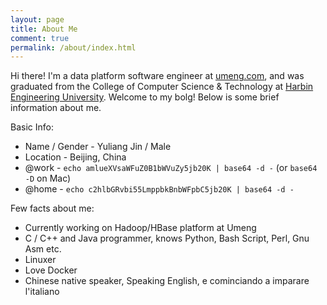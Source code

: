```yaml
---
layout: page
title: About Me
comment: true
permalink: /about/index.html
---
```


Hi there! I'm a data platform software engineer at [umeng.com][umeng], and was graduated from the College of Computer Science & Technology at [Harbin Engineering University][heu]. Welcome to my bolg! Below is some brief information about me.

Basic Info:

* Name / Gender - Yuliang Jin / Male
* Location - Beijing, China
* @work - `echo amlueXVsaWFuZ0B1bWVuZy5jb20K | base64 -d -` (or `base64 -D` on Mac)
* @home - `echo c2hlbGRvbi55LmppbkBnbWFpbC5jb20K | base64 -d -`

Few facts about me:

* Currently working on Hadoop/HBase platform at Umeng
* C / C++ and Java programmer, knows Python, Bash Script, Perl, Gnu Asm etc.
* Linuxer
* Love Docker
* Chinese native speaker, Speaking English, e cominciando a imparare l'italiano

[umeng]:    http://www.umeng.com
[heu]:      http://english.hrbeu.edu.cn
